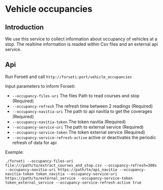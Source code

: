 # Vehicle occupancies

## Introduction

We use this service to collect information about occupancy of vehicles at a stop.
The realtime information is readed within Csv files and an external api service.

## Api

Run Forseti and call `http://forseti:port/vehicle_occupancies`

Input parameters to inform Forseti:

- `--occupancy-files-uri` The files Path to read courses and stop (Required)
- `--occupancy-refresh` The refresh time between 2 readings (Required)
- `--occupancy-navitia-uri` The path to api navitia to get the coverages (Required)
- `--occupancy-navitia-token` The token navitia (Required)
- `--occupancy-service-uri` The path to external service (Required)
- `--occupancy-service-token` The token external service (Required)
- `--occupancy-service-refresh-active` active or deactivates the periodic refresh of data for api

Exemple:

```
./forseti --occupancy-files-uri file:///path/to/extract_courses_and_stop.csv --occupancy-refresh=300s --occupancy-navitia-uri https://path/to/api_navitia --occupancy-navitia-token token_navitia --occupancy-service-uri https://path/to/external_service --occupancy-service-token token_external_service --occupancy-service-refresh-active true
```
